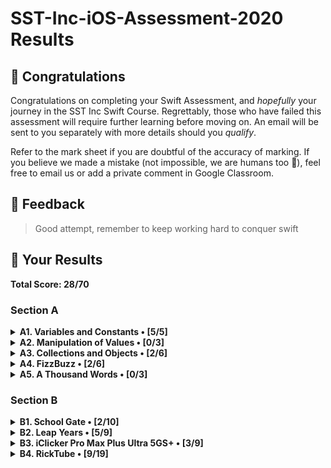 #  SST-Inc-iOS-Assessment-2020 Results

## 🎉 Congratulations

Congratulations on completing your Swift Assessment, and *hopefully* your journey in the SST Inc Swift Course. Regrettably, those who have failed this assessment will require further learning before moving on. An email will be sent to you separately with more details should you *qualify*.

Refer to the mark sheet if you are  doubtful of the accuracy of marking. If you believe we made a mistake (not impossible, we are humans too 💩), feel free to email us or add a private comment in Google Classroom.

## 👀 Feedback

>
> Good attempt, remember to keep working hard to conquer swift
>

## 🤡 Your Results

**Total Score: 28/70**

### Section A

<details>
<summary><strong>A1. Variables and Constants • [5/5]</strong></summary>

1. Create a variable, called `rickrolls`, and set it to the number of times you have been rick-rolled by your fellow iOS teachers (any number works). `[1m]`

```swift
var rickrolls = 10
```

> 1m

---

2. Create a constant of the type `Double`, called `magicNumber`, and set it to `3`. `[2m]`

```swift
let magicNumber : Double = 3
```

> 2m

---

3. What is the difference between a variable and a constant? `[2m]`

```txt
"""
Answer: variables can be changed whereas constants cannot 
"""
```

> 2m

</details>

<details>
<summary><strong>A2. Manipulation of Values • [0/3]</strong></summary>

1. `(x + x)` as a `String`. `[1m]`

```swift

```

> 0m

---

2. `x`²¹. `[1m]`

```swift

```

> 0m

---

3. Last digit of `x`. `[1m]`

```swift
var lastDigit = x%69420
print(lastDigit)
```

> 0m

</details>

<details>
<summary><strong>A3. Collections and Objects • [2/6]</strong></summary>

1. Define a structure (struct) called `Teacher` with the properties: `name`, `wearsGlasses`, and an **optional** value: `watchColor`, with the most appropriate types based on the table above. `[2m]`

```swift
struct Teacher{
    var name 
}
``` 

> 1m Teacher structure created, variables not declared properly

---

2. Create an array called `teachers` containing multiple instances of `Teacher` using the details provided in the table above. `[2m]`

```swift
var teachersArray = ["Ryan"]
```

> 1m Array created, not instantiated with collect details

---

3. For each `name` in the array declared previously, add `" is the best"` to the end of the `name`, and print it out individually. `[2m]`

```swift

```

> 0m

</details>

<details>
<summary><strong>A4. FizzBuzz • [2/6]</strong></summary>

1. Create a function called `fizzBuzz` which takes a parameter `number` of type `Int` and returns a `String` ("Fizz", "Buzz", "FizzBuzz", or the number itself) based on the conditions above. Refer to the sample Input/Output. `[4m]`

```swift
var number = 12
func fizzBuzz(_: Int) {
    
    if number % 3 == 0 && number % 4 == 0{
        print("fizzBuzz")
    }
    else{
        if number % 3 == 0{
            print("fizz")
        }
        if number % 4 == 0{
            print("buzz")
        }
    }
    
    if number % 3 != 0 && number % 4 != 0{
        print(number)
    }
    
    
}
```

> 1m Correctly identifies all cases

---

2. Hence, **using the function you created above**, print out the corresponding values when the numbers 1 to 50 are input, each on a new line. `[2m]`

```swift
for i in 1 ... 50 {
    number = 0
    number += 1
    fizzBuzz(1)
}
```

> 1m For loop used

</details>

<details>
<summary><strong>A5. A Thousand Words • [0/3]</strong></summary>

1. Given an image view, `imageView`, and an image called `wheres_waldo` in `Assets.xcassets`, display the image. `[1m]`

```swift
var wheres_waldo :String = "wheres_waldo"
```

>  0m

---

2. Adjust the `contentMode` value of the image such that the entire image can be viewed, without getting cropped, while keeping the aspect ratio (not stretched/squashed). `[1m]`

```swift

```

> 0m

---

3. What is the difference between `UIImageView` and `UIImage`? Why are we unable to use them interchangeably? `[1m]`

```txt
"""
Answer: UIImageView can show a series of images as an animation whereas UIImage cannot
"""
```

> 0m

</details>

### Section B

<details>
<summary><strong>B1. School Gate • [2/10]</strong></summary>

1. Given the variables above, write a set of conditions that tell the gate whether or not to unlock. `[5m]`

```swift
let withinOperatingHours = false
let isStudentPass = false
let isTeacherPass = false
let isFire = false
var isUnlocked = false
if isFire == false {
    isUnlocked = false
    if isTeacherPass == false {
        isUnlocked = false
    }
    
    if withinOperatingHours == true {
        isUnlocked = false
        if isStudentPass == false {
            isUnlocked = false
        }
        
    }
}
```

> 1m if condition used

---

2. Assuming the day starts when the program runs, write a program to keep track of the number of seconds elapsed (passed), printing the value every second. `[5m]`

```swift
Timer.scheduledTimer(timeInterval: 1, invocation: nil
```

> 1m any usage of Timer closure

</details>

<details>
<summary><strong>B2. Leap Years • [5/9]</strong></summary>

1. Kesler's bugged code is shown below. There are **5 errors** present. Fix them. `[5m]`

```swift
func isLeap(year: Int) -> Bool { // 1m
    
    // 1m
    var isLeap : Bool = true // 0m
    
    if year / 4 == 0 { // 0m
        
        isLeap = true
        
        if year % 100 == 0 {
            
            isLeap = false
            if year % 400 == 0{ // 1m
                isLeap = true
            }
            
        }
    }
    
    return isLeap
}
```

> 2m

---

2. What is this feature called? How is it useful? How can Kesler get rid of it? `[2m]`

```txt
"""
Answer: The feature is called breakpoints. You can use it to test sections of your app and to remove it, right click the breakpoint then click delete the breakpoint
"""
```

> 2m

---

3. What might have caused the SIGABRT error, assuming that the app ran fine before he edited his Storyboard? Is a SIGTERM error the same as a SIGABRT error? When does a SIGTERM error occur. `[2m]`

```txt
"""
Answer: He likely deleted something on the storyboard that was connected to his code, and SIGTERM error is not the same as a SIGABRT error. A SIGTERM error occurs because idk
""" 
```

> 1m SIGTERM does not occur because idk

</details>

<details>
<summary><strong>B3. iClicker Pro Max Plus Ultra 5GS+ • [3/9]</strong></summary>

1. Label is to be set to your name when the program runs initially. `[1m]`
2. Border radius of the button is to be set to `15`. `[1m]`
3. Background color of the button should change to a random color each time the button is pressed. `[2m]`
4. Label should display the number of times the button has been clicked whenever the button is tapped. `[1m]`
5. Every 17 clicks,
    * Label should be set to the time in seconds since the first click, e.g. `"30s"`. `[2m]`
    * Text on the button is to be set to `"Yay"` (Hint: The correct answer requires setting text for the `.normal` state). `[1m]`
    * Reset the text on the button back to +1 after the next click. `[1m]`

```swift
/// You may declare any variables you may require here.
var Alone : String = "Alonzo"
var points = 0
// type code here
if points == 17 {
    <#code#>
} // 0m

public func viewDidLoad() {
    /// Treat this function as your typical `viewDidLoad()`.
    // type code here
    // 0m
}

public func viewDidAppear(_ animated: Bool) {
    /// Treat this function as your typical `viewDidAppear(_:)`.
    // type code here
    label.text = Alone
}

public func onButtonPress() {
    /// Treat this function as your typical `@IBAction` which is linked to the button.
    // type code here
    
    // 0m
    
    points += 1
    label.text = String(points) // 1m
    
}

// 3m

```

> 3m

</details>

<details>
<summary><strong>B4. RickTube • [9/19]</strong></summary>

1. Create a new iOS App (use Swift and Storyboard) with `Xcode.app`. Save it in the test directory you previously downloaded. `[1m]`
2. Open `Main.storyboard` and create the user interface based on the specifications below. `[18m]`

```txt
Save the App (1m)
Create an Xcode iOS App with Swift and Storyboard (2m)
Embed UINavigationController (0m)
Make it initial view controller (0m)
Add UINavigationBar right bar button item (0m)
Add UIImageView (2m)
Add UIStackView (0m)
Add UIButton's in UIStackView (0m, Not in Stack View)
Add UITableView (2m)
Add UITableViewCell (2m)
```

</details>
